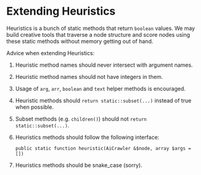 # Extending Heuristics


Heuristics is a bunch of static methods that return `boolean` values. We may
build creative tools that traverse a node structure and score nodes using
these static methods without memory getting out of hand.

Advice when extending Heuristics:

1. Heuristic method names should never intersect with argument names.
2. Heuristic method names should not have integers in them.
3. Usage of `arg`, `arr`, `boolean` and `text` helper methods is encouraged.
4. Heuristic methods should `return static::subset(...)` instead of true when possible.
5. Subset methods (e.g. `children()`) should not `return static::subset(...)`.
6. Heuristics methods should follow the following interface: 

    `public static function heuristic(AiCrawler &$node, array $args = [])`
    
7. Heuristics methods should be snake_case (sorry).